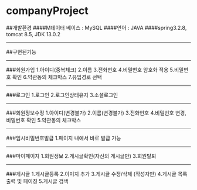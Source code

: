 # companyProject

##개발환경
####M데이터 베이스 : MySQL
####언어 : JAVA
####spring3.2.8, tomcat 8.5, JDK 13.0.2
***
##구현된기능
***
###회원가입
1.아이디(중복체크)
2.이름
3.전화번호
4.비밀번호 암호화 적용
5.비밀번호 확인
6.약관동의 체크박스
7.유입경로 선택
***
###로그인
1.로그인
2.로그인상태유지
3.소셜로그인
***
###회원정보수정
1.아이디(변경불가)
2.이름(변경불가)
3.전화번호
4.비밀번호 변경, 비밀번호 확인
5.약관동의 체크박스
***
###임시비밀번호발급 
1.페이지 내에서 바로 발급 가능
***
###마이페이지
1.회원정보
2.게시글확인(자신의 게시글만)
3.회원탈퇴
***
###게시글
1.게시글등록
2.이미지 추가
3.게시글 수정/삭제 (작성자만)
4.게시글 목록 출력 및 페이징
5.게시글 검색
